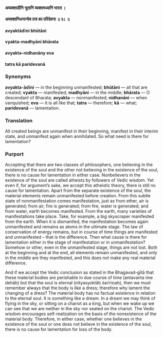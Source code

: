 #### अव्यक्तादीनि भूतानि व्यक्तमध्यानि भारत ।
#### अव्यक्तनिधनान्येव तत्र का परिदेवना ॥ २८ ॥

#### avyaktādīni bhūtāni
#### vyakta-madhyāni bhārata
#### avyakta-nidhanāny eva
#### tatra kā paridevanā

### Synonyms

**avyakta**-**ādīni** — in the beginning unmanifested; **bhūtāni** — all that are created; **vyakta** — manifested; **madhyāni** — in the middle; **bhārata** — O descendant of Bharata; **avyakta** — nonmanifested; **nidhanāni** — when vanquished; **eva** — it is all like that; **tatra** — therefore; **kā** — what; **paridevanā** — lamentation.

### Translation

All created beings are unmanifest in their beginning, manifest in their interim state, and unmanifest again when annihilated. So what need is there for lamentation?

### Purport

Accepting that there are two classes of philosophers, one believing in the existence of the soul and the other not believing in the existence of the soul, there is no cause for lamentation in either case. Nonbelievers in the existence of the soul are called atheists by followers of Vedic wisdom. Yet even if, for argument’s sake, we accept this atheistic theory, there is still no cause for lamentation. Apart from the separate existence of the soul, the material elements remain unmanifested before creation. From this subtle state of nonmanifestation comes manifestation, just as from ether, air is generated; from air, fire is generated; from fire, water is generated; and from water, earth becomes manifested. From the earth, many varieties of manifestations take place. Take, for example, a big skyscraper manifested from the earth. When it is dismantled, the manifestation becomes again unmanifested and remains as atoms in the ultimate stage. The law of conservation of energy remains, but in course of time things are manifested and unmanifested – that is the difference. Then what cause is there for lamentation either in the stage of manifestation or in unmanifestation? Somehow or other, even in the unmanifested stage, things are not lost. Both at the beginning and at the end, all elements remain unmanifested, and only in the middle are they manifested, and this does not make any real material difference.

And if we accept the Vedic conclusion as stated in the Bhagavad-gītā that these material bodies are perishable in due course of time (antavanta ime dehāḥ) but that the soul is eternal (nityasyoktāḥ śarīriṇaḥ), then we must remember always that the body is like a dress; therefore why lament the changing of a dress? The material body has no factual existence in relation to the eternal soul. It is something like a dream. In a dream we may think of flying in the sky, or sitting on a chariot as a king, but when we wake up we can see that we are neither in the sky nor seated on the chariot. The Vedic wisdom encourages self-realization on the basis of the nonexistence of the material body. Therefore, in either case, whether one believes in the existence of the soul or one does not believe in the existence of the soul, there is no cause for lamentation for loss of the body.